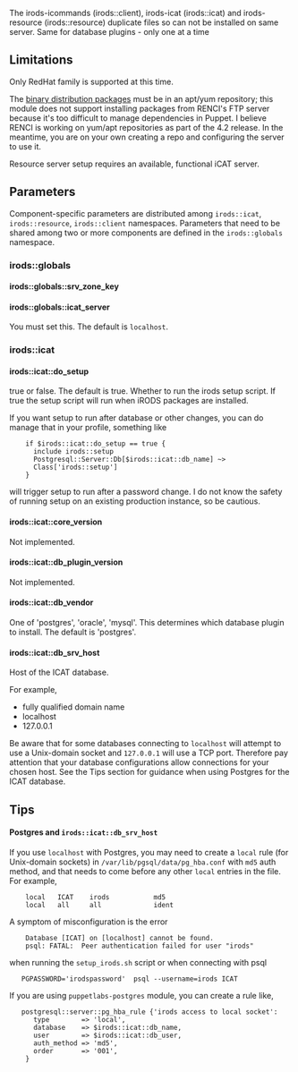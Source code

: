 The irods-icommands (irods::client), irods-icat (irods::icat) and
irods-resource (irods::resource) duplicate files so can not be installed
on same server. Same for database plugins - only one at a time

## Limitations

Only RedHat family is supported at this time.

The [binary distribution packages](http://irods.org/download/) must be
in an apt/yum repository; this module does not support installing
packages from RENCI's FTP server because it's too difficult to manage
dependencies in Puppet. I believe RENCI is working on yum/apt
repositories as part of the 4.2 release. In the meantime, you are on
your own creating a repo and configuring the server to use it.



Resource server setup requires an available, functional iCAT server.

## Parameters

Component-specific parameters are distributed among `irods::icat`,
`irods::resource`, `irods::client` namespaces. Parameters that need to
be shared among two or more components are defined in the
`irods::globals` namespace.

### irods::globals

#### irods::globals::srv_zone_key

#### irods::globals::icat_server

You must set this. The default is `localhost`.

### irods::icat

#### irods::icat::do_setup

true or false. The default is true. Whether to run the irods setup
script. If true the setup script will run when iRODS packages are installed.

If you want setup to run after database or other changes, you can do
manage that in your profile, something like

        if $irods::icat::do_setup == true {
          include irods::setup
          Postgresql::Server::Db[$irods::icat::db_name] ~>
          Class['irods::setup']
        }

will trigger setup to run after a password change. I do not know the
safety of running setup on an existing production instance, so be
cautious.

#### irods::icat::core_version

Not implemented.

#### irods::icat::db_plugin_version

Not implemented.

#### irods::icat::db_vendor

One of 'postgres', 'oracle', 'mysql'. This determines which database
plugin to install. The default is 'postgres'.


#### irods::icat::db_srv_host

Host of the ICAT database.

For example,
  - fully qualified domain name 
  - localhost
  - 127.0.0.1

Be aware that for some databases connecting to `localhost` will attempt
to use a Unix-domain socket and `127.0.0.1` will use a TCP port.
Therefore pay attention that your database configurations allow
connections for your chosen host. See the Tips section for guidance when
using Postgres for the ICAT database.

## Tips

#### Postgres and `irods::icat::db_srv_host`

If you use `localhost` with Postgres, you may need to create a `local`
rule (for Unix-domain sockets) in `/var/lib/pgsql/data/pg_hba.conf` with
`md5` auth method, and that needs to come before any other `local`
entries in the file. For example,

        local   ICAT    irods           md5
        local   all     all             ident
  
A symptom of misconfiguration is the error

        Database [ICAT] on [localhost] cannot be found.
        psql: FATAL:  Peer authentication failed for user "irods"

when running the `setup_irods.sh` script or when connecting with psql
  
       PGPASSWORD='irodspassword'  psql --username=irods ICAT

If you are using `puppetlabs-postgres` module, you can create a rule like,

       postgresql::server::pg_hba_rule {'irods access to local socket':
          type        => 'local',
          database    => $irods::icat::db_name,
          user        => $irods::icat::db_user,
          auth_method => 'md5',
          order       => '001',
        }

